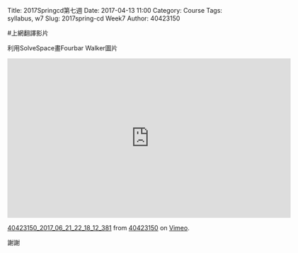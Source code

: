 Title: 2017Springcd第七週
Date: 2017-04-13 11:00
Category: Course
Tags: syllabus, w7
Slug: 2017spring-cd Week7
Author: 40423150

<!-- PELICAN_END_SUMMARY -->
#上網翻譯影片

利用SolveSpace畫Fourbar Walker圖片
<iframe src="https://player.vimeo.com/video/222522284" width="640" height="360" frameborder="0" webkitallowfullscreen mozallowfullscreen allowfullscreen></iframe>
<p><a href="https://vimeo.com/222522284">40423150_2017_06_21_22_18_12_381</a> from <a href="https://vimeo.com/user44209237">40423150</a> on <a href="https://vimeo.com">Vimeo</a>.</p>
 謝謝